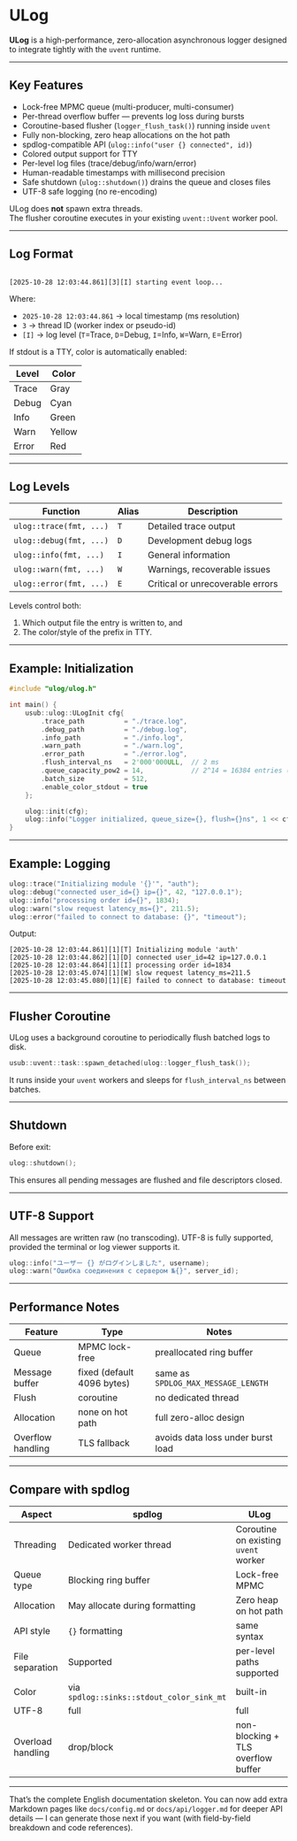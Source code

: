 # ULog

**ULog** is a high-performance, zero-allocation asynchronous logger designed to integrate tightly with the `uvent`
runtime.

---

## Key Features

- Lock-free MPMC queue (multi-producer, multi-consumer)
- Per-thread overflow buffer — prevents log loss during bursts
- Coroutine-based flusher (`logger_flush_task()`) running inside `uvent`
- Fully non-blocking, zero heap allocations on the hot path
- spdlog-compatible API (`ulog::info("user {} connected", id)`)
- Colored output support for TTY
- Per-level log files (trace/debug/info/warn/error)
- Human-readable timestamps with millisecond precision
- Safe shutdown (`ulog::shutdown()`) drains the queue and closes files
- UTF-8 safe logging (no re-encoding)

ULog does **not** spawn extra threads.  
The flusher coroutine executes in your existing `uvent::Uvent` worker pool.

---

## Log Format

```

[2025-10-28 12:03:44.861][3][I] starting event loop...

```

Where:

- `2025-10-28 12:03:44.861` → local timestamp (ms resolution)
- `3` → thread ID (worker index or pseudo-id)
- `[I]` → log level (`T`=Trace, `D`=Debug, `I`=Info, `W`=Warn, `E`=Error)

If stdout is a TTY, color is automatically enabled:

| Level | Color  |
|-------|--------|
| Trace | Gray   |
| Debug | Cyan   |
| Info  | Green  |
| Warn  | Yellow |
| Error | Red    |

---

## Log Levels

| Function                | Alias | Description                      |
|-------------------------|-------|----------------------------------|
| `ulog::trace(fmt, ...)` | `T`   | Detailed trace output            |
| `ulog::debug(fmt, ...)` | `D`   | Development debug logs           |
| `ulog::info(fmt, ...)`  | `I`   | General information              |
| `ulog::warn(fmt, ...)`  | `W`   | Warnings, recoverable issues     |
| `ulog::error(fmt, ...)` | `E`   | Critical or unrecoverable errors |

Levels control both:

1. Which output file the entry is written to, and
2. The color/style of the prefix in TTY.

---

## Example: Initialization

```cpp
#include "ulog/ulog.h"

int main() {
    usub::ulog::ULogInit cfg{
        .trace_path          = "./trace.log",
        .debug_path          = "./debug.log",
        .info_path           = "./info.log",
        .warn_path           = "./warn.log",
        .error_path          = "./error.log",
        .flush_interval_ns   = 2'000'000ULL,  // 2 ms
        .queue_capacity_pow2 = 14,            // 2^14 = 16384 entries (cells)
        .batch_size          = 512,
        .enable_color_stdout = true
    };

    ulog::init(cfg);
    ulog::info("Logger initialized, queue_size={}, flush={}ns", 1 << cfg.queue_capacity_pow2, cfg.flush_interval_ns);
}
```

---

## Example: Logging

```cpp
ulog::trace("Initializing module '{}'", "auth");
ulog::debug("connected user_id={} ip={}", 42, "127.0.0.1");
ulog::info("processing order id={}", 1834);
ulog::warn("slow request latency_ms={}", 211.5);
ulog::error("failed to connect to database: {}", "timeout");
```

Output:

```
[2025-10-28 12:03:44.861][1][T] Initializing module 'auth'
[2025-10-28 12:03:44.862][1][D] connected user_id=42 ip=127.0.0.1
[2025-10-28 12:03:44.864][1][I] processing order id=1834
[2025-10-28 12:03:45.074][1][W] slow request latency_ms=211.5
[2025-10-28 12:03:45.080][1][E] failed to connect to database: timeout
```

---

## Flusher Coroutine

ULog uses a background coroutine to periodically flush batched logs to disk.

```cpp
usub::uvent::task::spawn_detached(ulog::logger_flush_task());
```

It runs inside your `uvent` workers and sleeps for `flush_interval_ns` between batches.

---

## Shutdown

Before exit:

```cpp
ulog::shutdown();
```

This ensures all pending messages are flushed and file descriptors closed.

---

## UTF-8 Support

All messages are written raw (no transcoding).
UTF-8 is fully supported, provided the terminal or log viewer supports it.

```cpp
ulog::info("ユーザー {} がログインしました", username);
ulog::warn("Ошибка соединения с сервером №{}", server_id);
```

---

## Performance Notes

| Feature           | Type                       | Notes                               |
|-------------------|----------------------------|-------------------------------------|
| Queue             | MPMC lock-free             | preallocated ring buffer            |
| Message buffer    | fixed (default 4096 bytes) | same as `SPDLOG_MAX_MESSAGE_LENGTH` |
| Flush             | coroutine                  | no dedicated thread                 |
| Allocation        | none on hot path           | full zero-alloc design              |
| Overflow handling | TLS fallback               | avoids data loss under burst load   |

---

## Compare with spdlog

| Aspect            | spdlog                                    | ULog                                 |
|-------------------|-------------------------------------------|--------------------------------------|
| Threading         | Dedicated worker thread                   | Coroutine on existing `uvent` worker |
| Queue type        | Blocking ring buffer                      | Lock-free MPMC                       |
| Allocation        | May allocate during formatting            | Zero heap on hot path                |
| API style         | `{}` formatting                           | same syntax                          |
| File separation   | Supported                                 | per-level paths supported            |
| Color             | via `spdlog::sinks::stdout_color_sink_mt` | built-in                             |
| UTF-8             | full                                      | full                                 |
| Overload handling | drop/block                                | non-blocking + TLS overflow buffer   |

---

That’s the complete English documentation skeleton.
You can now add extra Markdown pages like `docs/config.md` or `docs/api/logger.md` for deeper API details — I can
generate those next if you want (with field-by-field breakdown and code references).
